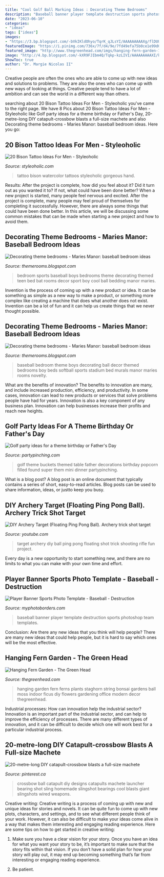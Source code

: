 ```yaml
---
title: "Cool Golf Ball Marking Ideas : Decorating Theme Bedrooms"
description: "Baseball banner player template destruction sports photoshop team templates"
date: "2023-06-10"
categories:
- "ideas"
tags: ["ideas"]
images:
- "https://3.bp.blogspot.com/-bVkIKldOhyo/TqrK_qJLsYI/AAAAAAAAAXg/flDUUMf58yg/s1600/basebal+bats+theme+bed-baseball+bedroom+decorations-baseball+bedrooms.jpg"
featuredImage: "https://i.pinimg.com/736x/7f/d4/9e/7fd49efa75b0ce1e99d6eacbb1e97f70--crossbow-archery.jpg"
featured_image: "http://www.thegreenhead.com/imgs/hanging-fern-garden-1.jpg"
image: "http://4.bp.blogspot.com/-kXR9FJIbm4Q/Tqkp-kzLIVI/AAAAAAAAAXI/krx71NP6zxs/s1600/baseball+bedrooms-theme+bedrooms+sports+baseball-2.jpg"
ShowToc: true
author: "Dr. Margie Nicolas II"
---
```



Creative people are often the ones who are able to come up with new ideas and solutions to problems. They are also the ones who can come up with new ways of looking at things. Creative people tend to have a lot of ambition and can see the world in a different way than others.

	

		
searching about 20 Bison Tattoo Ideas For Men - Styleoholic you've came to the right page. We have 8 Pics about 20 Bison Tattoo Ideas For Men - Styleoholic like Golf party ideas for a theme birthday or Father&#039;s Day, 20-metre-long DIY catapult-crossbow blasts a full-size machete and also Decorating theme bedrooms - Maries Manor: baseball bedroom ideas. Here you go:
		
    
## 20 Bison Tattoo Ideas For Men - Styleoholic

<img loading=lazy src="https://i.styleoholic.com/2017/08/Watercolor-bison-tattoo.jpg" onerror="this.onerror=null;this.src='https://tse4.mm.bing.net/th?id=OIP.9nNDUvAnSVK4RA202Zk3igHaGe&amp;pid=15.1';" alt="20 Bison Tattoo Ideas For Men - Styleoholic">

_Source: styleoholic.com_

>tattoo bison watercolor tattoos styleoholic gorgeous hand. 

	

Results: After the project is complete, how did you feel about it? Did it turn out as you wanted it to? If not, what could have been done better?
When a new project is started, many people feel nervous and excited. After the project is complete, many people may feel proud of themselves for completing it successfully. However, there are always some things that could have been done better. In this article, we will be discussing some common mistakes that can be made when starting a new project and how to avoid them.

    
## Decorating Theme Bedrooms - Maries Manor: Baseball Bedroom Ideas

<img loading=lazy src="https://3.bp.blogspot.com/-bVkIKldOhyo/TqrK_qJLsYI/AAAAAAAAAXg/flDUUMf58yg/s1600/basebal+bats+theme+bed-baseball+bedroom+decorations-baseball+bedrooms.jpg" onerror="this.onerror=null;this.src='https://tse3.mm.bing.net/th?id=OIP.AguC7JwsNA0FmJv7zWRSlgAAAA&amp;pid=15.1';" alt="Decorating theme bedrooms - Maries Manor: baseball bedroom ideas">

_Source: themerooms.blogspot.com_

>bedroom sports baseball boys bedrooms theme decorating themed teen bed bat rooms decor sport boy cool ball bedding manor maries. 

	

Invention is the process of coming up with a new product or idea. It can be something as simple as a new way to make a product, or something more complex like creating a machine that does what another does not exist. Invention can be a lot of fun and it can help us create things that we never thought possible.

    
## Decorating Theme Bedrooms - Maries Manor: Baseball Bedroom Ideas

<img loading=lazy src="http://4.bp.blogspot.com/-kXR9FJIbm4Q/Tqkp-kzLIVI/AAAAAAAAAXI/krx71NP6zxs/s1600/baseball+bedrooms-theme+bedrooms+sports+baseball-2.jpg" onerror="this.onerror=null;this.src='https://tse3.mm.bing.net/th?id=OIP.k_D9QxadQuqi16NJLsYmygAAAA&amp;pid=15.1';" alt="Decorating theme bedrooms - Maries Manor: baseball bedroom ideas">

_Source: themerooms.blogspot.com_

>baseball bedroom theme boys decorating ball decor themed bedrooms boy beds softball sports stadium bed murals manor maries rooms novelty. 

	

What are the benefits of innovation?
The benefits to innovation are many, and include increased production, efficiency, and productivity. In some cases, innovation can lead to new products or services that solve problems people have had for years. Innovation is also a key component of any business plan. Innovation can help businesses increase their profits and reach new heights.

    
## Golf Party Ideas For A Theme Birthday Or Father&#039;s Day

<img loading=lazy src="http://partypinching.com/wp-content/uploads/2018/05/z.jpg" onerror="this.onerror=null;this.src='https://tse4.mm.bing.net/th?id=OIP.WPB2ROXZhcpFTqaBKU4Q5QHaJ4&amp;pid=15.1';" alt="Golf party ideas for a theme birthday or Father&#039;s Day">

_Source: partypinching.com_

>golf theme buckets themed table father decorations birthday popcorn filled found super them mini dinner partypinching. 

	

What is a blog post?
A blog post is an online document that typically contains a series of short, easy-to-read articles. Blog posts can be used to share information, ideas, or justto keep you busy.

    
## DIY Archery Target (Floating Ping Pong Ball). Archery Trick Shot Target

<img loading=lazy src="http://i.ytimg.com/vi/zG2EAHDZsuw/maxresdefault.jpg" onerror="this.onerror=null;this.src='https://tse1.mm.bing.net/th?id=OIP.sGuGCorPwbBlbtIGlGKUWQHaEK&amp;pid=15.1';" alt="DIY Archery Target (Floating Ping Pong Ball). Archery trick shot target">

_Source: youtube.com_

>target archery diy ball ping pong floating shot trick shooting rifle fun project. 

	

Every day is a new opportunity to start something new, and there are no limits to what you can make with your own time and effort.

    
## Player Banner Sports Photo Template - Baseball - Destruction

<img loading=lazy src="https://cdn11.bigcommerce.com/s-jdhnct1/images/stencil/original/products/438/1181/baseball_destruction_48x72_banner__82928.1461717719.jpg?c=2" onerror="this.onerror=null;this.src='https://tse1.mm.bing.net/th?id=OIP.LlV564ZiTZ2T9uQBXhUvWAHaE7&amp;pid=15.1';" alt="Player Banner Sports Photo Template - Baseball - Destruction">

_Source: myphotoborders.com_

>baseball banner player template destruction sports photoshop team templates. 

	

Conclusion: Are there any new ideas that you think will help people?
There are many new ideas that could help people, but it is hard to say which ones will be the most effective.

    
## Hanging Fern Garden - The Green Head

<img loading=lazy src="http://www.thegreenhead.com/imgs/hanging-fern-garden-1.jpg" onerror="this.onerror=null;this.src='https://tse3.mm.bing.net/th?id=OIP.vdaJBa1xwQW534uvBlF6jgHaHa&amp;pid=15.1';" alt="Hanging Fern Garden - The Green Head">

_Source: thegreenhead.com_

>hanging garden fern ferns plants staghorn string bonsai gardens ball moss indoor ficus diy flowers gardening office modern decor thegreenhead. 

	

Industrial processes: How can innovation help the industrial sector?
Innovation is an important part of the industrial sector, and can help to improve the efficiency of processes. There are many different types of innovation, and it can be difficult to decide which one will work best for a particular industrial process.

    
## 20-metre-long DIY Catapult-crossbow Blasts A Full-size Machete

<img loading=lazy src="https://i.pinimg.com/736x/7f/d4/9e/7fd49efa75b0ce1e99d6eacbb1e97f70--crossbow-archery.jpg" onerror="this.onerror=null;this.src='https://tse3.mm.bing.net/th?id=OIP.6ONJUxZ9UEHon4B_4XrD7gHaE7&amp;pid=15.1';" alt="20-metre-long DIY catapult-crossbow blasts a full-size machete">

_Source: pinterest.ca_

>crossbow ball catapult diy designs catapults machete launcher bearing shot sling homemade slingshot bearings cool blasts giant slingshots wired weapons. 

	

Creative writing:
Creative writing is a process of coming up with new and unique ideas for stories and novels. It can be quite fun to come up with new plots, characters, and settings, and to see what different people think of your work. However, it can also be difficult to make your ideas come alive in a way that makes them interesting and engaging reading experience. Here are some tips on how to get started in creative writing: 
1. Make sure you have a clear vision for your story. Once you have an idea for what you want your story to be, it’s important to make sure that the story fits within that vision. If you don’t have a solid plan for how your story will play out, it may end up becoming something that’s far from interesting or engaging reading experience. 

2. Be patient.

